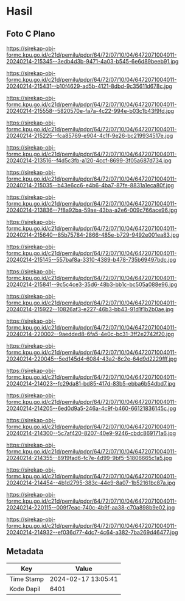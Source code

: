 # Hasil

## Foto C Plano

https://sirekap-obj-formc.kpu.go.id/c21d/pemilu/pdpr/64/72/07/10/04/6472071004011-20240214-215345--3edb4d3b-9471-4a03-b545-6e6d89beeb91.jpg

https://sirekap-obj-formc.kpu.go.id/c21d/pemilu/pdpr/64/72/07/10/04/6472071004011-20240214-215431--b10f4629-ad5b-4121-8dbd-9c35611d678c.jpg

https://sirekap-obj-formc.kpu.go.id/c21d/pemilu/pdpr/64/72/07/10/04/6472071004011-20240214-215558--5820570e-fa7a-4c22-994e-b03c1b43f9fd.jpg

https://sirekap-obj-formc.kpu.go.id/c21d/pemilu/pdpr/64/72/07/10/04/6472071004011-20240214-215225--fca85769-e904-4c1f-9e26-bc219934517e.jpg

https://sirekap-obj-formc.kpu.go.id/c21d/pemilu/pdpr/64/72/07/10/04/6472071004011-20240214-213516--f4d5c3fb-a120-4ccf-8699-3f05a687d734.jpg

https://sirekap-obj-formc.kpu.go.id/c21d/pemilu/pdpr/64/72/07/10/04/6472071004011-20240214-215035--b43e6cc6-e4b6-4ba7-87fe-8831a1eca80f.jpg

https://sirekap-obj-formc.kpu.go.id/c21d/pemilu/pdpr/64/72/07/10/04/6472071004011-20240214-213836--7f8a92ba-59ae-43ba-a2e6-009c766ace96.jpg

https://sirekap-obj-formc.kpu.go.id/c21d/pemilu/pdpr/64/72/07/10/04/6472071004011-20240214-215640--85b75784-2866-485e-b729-9492e001ea83.jpg

https://sirekap-obj-formc.kpu.go.id/c21d/pemilu/pdpr/64/72/07/10/04/6472071004011-20240214-215145--557baf8a-3310-4389-b478-735b69497bdc.jpg

https://sirekap-obj-formc.kpu.go.id/c21d/pemilu/pdpr/64/72/07/10/04/6472071004011-20240214-215841--9c5c4ce3-35d6-48b3-bb1c-bc505a088e96.jpg

https://sirekap-obj-formc.kpu.go.id/c21d/pemilu/pdpr/64/72/07/10/04/6472071004011-20240214-215922--10826af3-e227-46b3-bb43-91d1f1b2b0ae.jpg

https://sirekap-obj-formc.kpu.go.id/c21d/pemilu/pdpr/64/72/07/10/04/6472071004011-20240214-220002--9aedded8-6fa5-4e0c-bc31-3ff2e2742f20.jpg

https://sirekap-obj-formc.kpu.go.id/c21d/pemilu/pdpr/64/72/07/10/04/6472071004011-20240214-220045--5ed145d4-6084-43a2-8c2e-64d9d2229fff.jpg

https://sirekap-obj-formc.kpu.go.id/c21d/pemilu/pdpr/64/72/07/10/04/6472071004011-20240214-214023--fc29da81-bd85-417d-83b5-ebba6b54dbd7.jpg

https://sirekap-obj-formc.kpu.go.id/c21d/pemilu/pdpr/64/72/07/10/04/6472071004011-20240214-214205--6ed0d9a5-246a-4c9f-b460-66121836145c.jpg

https://sirekap-obj-formc.kpu.go.id/c21d/pemilu/pdpr/64/72/07/10/04/6472071004011-20240214-214300--5c7af420-8207-40e9-9246-cbdc869171a6.jpg

https://sirekap-obj-formc.kpu.go.id/c21d/pemilu/pdpr/64/72/07/10/04/6472071004011-20240214-214355--8919fad6-fc7e-4d99-9bf5-51806665c1a5.jpg

https://sirekap-obj-formc.kpu.go.id/c21d/pemilu/pdpr/64/72/07/10/04/6472071004011-20240214-214454--4b1d2795-383c-44e9-8a07-1b52161bc87a.jpg

https://sirekap-obj-formc.kpu.go.id/c21d/pemilu/pdpr/64/72/07/10/04/6472071004011-20240214-220115--009f7eac-740c-4b9f-aa38-c70a898b9e02.jpg

https://sirekap-obj-formc.kpu.go.id/c21d/pemilu/pdpr/64/72/07/10/04/6472071004011-20240214-214932--ef036d77-4dc7-4c64-a382-7ba269d46477.jpg


## Metadata

| Key        | Value               |
| ---------- | ------------------- |
| Time Stamp | 2024-02-17 13:05:41 |
| Kode Dapil | 6401                |



